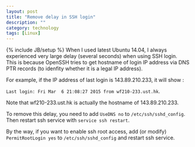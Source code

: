 ```yaml
---
layout: post
title: "Remove delay in SSH login"
description: ""
category: technology
tags: [Linux]
---
```

{% include JB/setup %}
When I used latest Ubuntu 14.04, I always experienced very large delay (several seconds) when using SSH login.  
This is because OpenSSH tries to get hostname of login IP address via DNS PTR records (to idenfity whether it is a legal IP address).

For example, if the IP address of last login is 143.89.210.233, it will show :

`Last login: Fri Mar  6 21:08:27 2015 from wf210-233.ust.hk`.

Note that wf210-233.ust.hk is actually the hostname of 143.89.210.233.

To remove this delay, you need to add  `UseDNS no`  to  `/etc/ssh/sshd_config`. Then restart ssh service with `service ssh restart`.

By the way, if you want to enable ssh root access, add (or modify)  `PermitRootLogin yes` to `/etc/ssh/sshd_config` and restart ssh service. 

